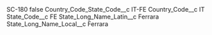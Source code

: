 <?xml version="1.0" encoding="UTF-8"?>
<CustomMetadata xmlns="http://soap.sforce.com/2006/04/metadata" xmlns:xsi="http://www.w3.org/2001/XMLSchema-instance" xmlns:xsd="http://www.w3.org/2001/XMLSchema">
    <label>SC-180</label>
    <protected>false</protected>
    <values>
        <field>Country_Code_State_Code__c</field>
        <value xsi:type="xsd:string">IT-FE</value>
    </values>
    <values>
        <field>Country_Code__c</field>
        <value xsi:type="xsd:string">IT</value>
    </values>
    <values>
        <field>State_Code__c</field>
        <value xsi:type="xsd:string">FE</value>
    </values>
    <values>
        <field>State_Long_Name_Latin__c</field>
        <value xsi:type="xsd:string">Ferrara</value>
    </values>
    <values>
        <field>State_Long_Name_Local__c</field>
        <value xsi:type="xsd:string">Ferrara</value>
    </values>
</CustomMetadata>
